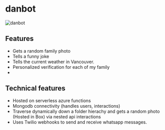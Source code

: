 # danbot

![danbot](https://i.imgur.com/psE75Da.png)

## Features
* Gets a random family photo
* Tells a funny joke
* Tells the current weather in Vancouver.
* Personalized verification for each of my family
* 

## Technical features
* Hosted on serverless azure functions
* Mongodb connectivity (handles users, interactions)
* Traverse dynamically down a folder hierachy and gets a random photo (Hosted in Box) via nested api interactions
* Uses Twilio webhooks to send and receive whatsapp messages.



